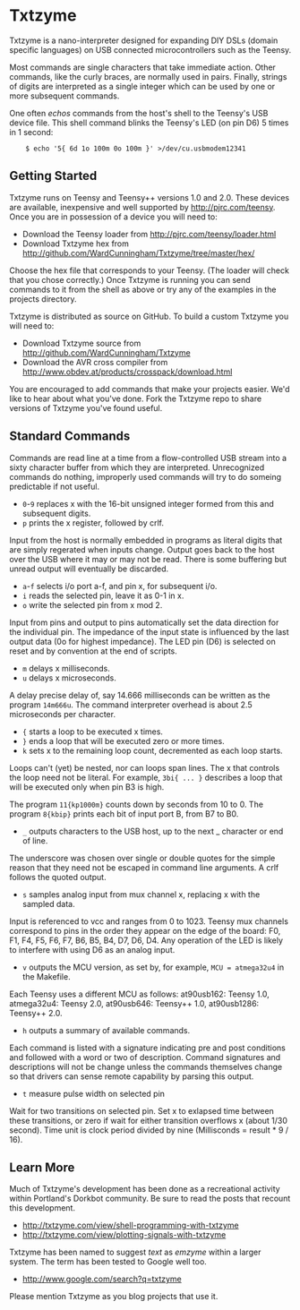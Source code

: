 Txtzyme
=======

Txtzyme is a nano-interpreter designed for expanding DIY DSLs (domain specific languages) on USB connected microcontrollers such as the Teensy.

Most commands are single characters that take immediate action. Other commands, like the curly braces, are normally used in pairs. Finally, strings of digits are interpreted as a single integer which can be used by one or more subsequent commands.

One often *echos* commands from the host's shell to the Teensy's USB device file. This shell command blinks the Teensy's LED (on pin D6) 5 times in 1  second:

        $ echo '5{ 6d 1o 100m 0o 100m }' >/dev/cu.usbmodem12341


Getting Started
---------------

Txtzyme runs on Teensy and Teensy++ versions 1.0 and 2.0. These devices are available, inexpensive and well supported by <http://pjrc.com/teensy>. Once you are in possession of a device you will need to:

- Download the Teensy loader from <http://pjrc.com/teensy/loader.html>
- Download Txtzyme hex from <http://github.com/WardCunningham/Txtzyme/tree/master/hex/>

Choose the hex file that corresponds to your Teensy.
(The loader will check that you chose correctly.)
Once Txtzyme is running you can send commands to it from the shell as above or try any of the examples in the projects directory.

Txtzyme is distributed as source on GitHub.
To build a custom Txtzyme you will need to:

- Download Txtzyme source from <http://github.com/WardCunningham/Txtzyme>
- Download the AVR cross compiler from <http://www.obdev.at/products/crosspack/download.html>

You are encouraged to add commands that make your projects easier.
We'd like to hear about what you've done.
Fork the Txtzyme repo to share versions of Txtzyme you've found useful.


Standard Commands
-----------------

Commands are read line at a time from a flow-controlled USB stream into a sixty character buffer from which they are interpreted. Unrecognized commands do nothing, improperly used commands will try to do someing predictable if not useful.

- `0`-`9` replaces x with the 16-bit unsigned integer formed from this and subsequent digits.
- `p` prints the x register, followed by crlf.

Input from the host is normally embedded in programs as literal digits that are simply regerated when inputs change. Output goes back to the host over the USB where it may or may not be read. There is some buffering but unread output will eventually be discarded.

- `a`-`f` selects i/o port a-f, and pin x, for subsequent i/o.
- `i` reads the selected pin, leave it as 0-1 in x.
- `o` write the selected pin from x mod 2.

Input from pins and output to pins automatically set the data direction for the individual pin. The impedance of the input state is influenced by the last output data (0o for highest impedance). The LED pin (D6) is selected on reset and by convention at the end of scripts.


- `m` delays x milliseconds.
- `u` delays x microseconds.

A delay precise delay of, say 14.666 milliseconds can be written as the program `14m666u`. The command interpreter overhead is about 2.5 microseconds per character.

- `{` starts a loop to be executed x times.
- `}` ends a loop that will be executed zero or more times.
- `k` sets x to the remaining loop count, decremented as each loop starts.

Loops can't (yet) be nested, nor can loops span lines. The x that controls the loop need not be literal. For example, `3bi{ ... }` describes a loop that will be executed only when pin B3 is high.

The program `11{kp1000m}` counts down by seconds from 10 to 0. The program `8{kbip}` prints each bit of input port B, from B7 to B0.

- `_` outputs characters to the USB host, up to the next _ character or end of line.

The underscore was chosen over single or double quotes for the simple reason that they need not be escaped in command line arguments. A crlf follows the quoted output.

- `s` samples analog input from mux channel x, replacing x with the sampled data.

Input is referenced to vcc and ranges from 0 to 1023. Teensy mux channels correspond to pins in the order they appear on the edge of the board: F0, F1, F4, F5, F6, F7, B6, B5, B4, D7, D6, D4. Any operation of the LED is likely to interfere with using D6 as an analog input.

- `v` outputs the MCU version, as set by, for example, `MCU = atmega32u4` in the Makefile.

Each Teensy uses a different MCU as follows: at90usb162: Teensy 1.0, atmega32u4: Teensy 2.0, at90usb646: Teensy++ 1.0, at90usb1286: Teensy++ 2.0.

- `h` outputs a summary of available commands.

Each command is listed with a signature indicating pre and post conditions and followed with a word or two of description. Command signatures and descriptions will not be change unless the commands themselves change so that drivers can sense remote capability by parsing this output.

- `t` measure pulse width on selected pin

Wait for two transitions on selected pin. Set x to exlapsed time between these transitions, or zero if wait for either transition overflows x (about 1/30 second). Time unit is clock period divided by nine (Millisconds = result * 9 / 16). 



Learn More
----------

Much of Txtzyme's development has been done as a recreational activity within Portland's Dorkbot community. Be sure to read the posts that recount this development.

- <http://txtzyme.com/view/shell-programming-with-txtzyme>
- <http://txtzyme.com/view/plotting-signals-with-txtzyme>

Txtzyme has been named to suggest *text* as *emzyme* within a larger system. The term has been tested to Google well too. 

- <http://www.google.com/search?q=txtzyme>

Please mention Txtzyme as you blog projects that use it.

